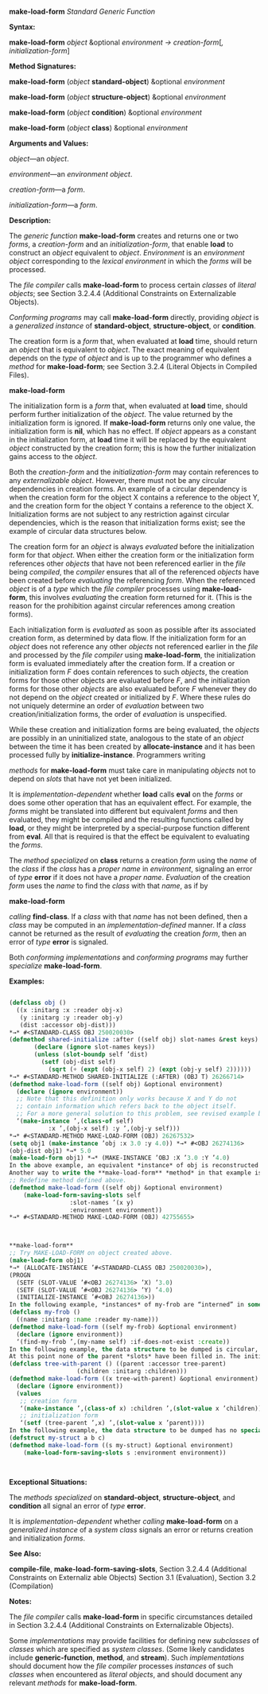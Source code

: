 **make-load-form** *Standard Generic Function* 



**Syntax:** 



**make-load-form** *object* &amp;optional *environment → creation-form*[*, initialization-form*] 



**Method Signatures:** 



**make-load-form** (*object* **standard-object**) &amp;optional *environment* 



**make-load-form** (*object* **structure-object**) &amp;optional *environment* 



**make-load-form** (*object* **condition**) &amp;optional *environment* 



**make-load-form** (*object* **class**) &amp;optional *environment* 



**Arguments and Values:** 



*object*—an *object*. 



*environment*—an *environment object*. 



*creation-form*—a *form*. 



*initialization-form*—a *form*. 



**Description:** 



The *generic function* **make-load-form** creates and returns one or two *forms*, a *creation-form* and an *initialization-form*, that enable **load** to construct an *object* equivalent to *object*. *Environment* is an *environment object* corresponding to the *lexical environment* in which the *forms* will be processed. 



The *file compiler* calls **make-load-form** to process certain *classes* of *literal objects*; see Section 3.2.4.4 (Additional Constraints on Externalizable Objects). 



*Conforming programs* may call **make-load-form** directly, providing *object* is a *generalized instance* of **standard-object**, **structure-object**, or **condition**. 



The creation form is a *form* that, when evaluated at **load** time, should return an *object* that is equivalent to *object*. The exact meaning of equivalent depends on the *type* of *object* and is up to the programmer who defines a *method* for **make-load-form**; see Section 3.2.4 (Literal Objects in Compiled Files). 







 



 



**make-load-form** 



The initialization form is a *form* that, when evaluated at **load** time, should perform further initialization of the *object*. The value returned by the initialization form is ignored. If **make-load-form** returns only one value, the initialization form is **nil**, which has no effect. If *object* appears as a constant in the initialization form, at **load** time it will be replaced by the equivalent *object* constructed by the creation form; this is how the further initialization gains access to the *object*. 



Both the *creation-form* and the *initialization-form* may contain references to any *externalizable object*. However, there must not be any circular dependencies in creation forms. An example of a circular dependency is when the creation form for the object X contains a reference to the object Y, and the creation form for the object Y contains a reference to the object X. Initialization forms are not subject to any restriction against circular dependencies, which is the reason that initialization forms exist; see the example of circular data structures below. 



The creation form for an *object* is always *evaluated* before the initialization form for that *object*. When either the creation form or the initialization form references other *objects* that have not been referenced earlier in the *file* being *compiled*, the *compiler* ensures that all of the referenced *objects* have been created before *evaluating* the referencing *form*. When the referenced *object* is of a *type* which the *file compiler* processes using **make-load-form**, this involves *evaluating* the creation form returned for it. (This is the reason for the prohibition against circular references among creation forms). 



Each initialization form is *evaluated* as soon as possible after its associated creation form, as determined by data flow. If the initialization form for an *object* does not reference any other *objects* not referenced earlier in the *file* and processed by the *file compiler* using **make-load-form**, the initialization form is evaluated immediately after the creation form. If a creation or initialization form *F* does contain references to such *objects*, the creation forms for those other objects are evaluated before *F*, and the initialization forms for those other *objects* are also evaluated before *F* whenever they do not depend on the *object* created or initialized by *F*. Where these rules do not uniquely determine an order of *evaluation* between two creation/initialization forms, the order of *evaluation* is unspecified. 



While these creation and initialization forms are being evaluated, the *objects* are possibly in an uninitialized state, analogous to the state of an *object* between the time it has been created by **allocate-instance** and it has been processed fully by **initialize-instance**. Programmers writing 



*methods* for **make-load-form** must take care in manipulating *objects* not to depend on *slots* that have not yet been initialized. 



It is *implementation-dependent* whether **load** calls **eval** on the *forms* or does some other operation that has an equivalent effect. For example, the *forms* might be translated into different but equivalent *forms* and then evaluated, they might be compiled and the resulting functions called by **load**, or they might be interpreted by a special-purpose function different from **eval**. All that is required is that the effect be equivalent to evaluating the *forms*. 



The *method specialized* on **class** returns a creation *form* using the *name* of the *class* if the *class* has a *proper name* in *environment*, signaling an error of *type* **error** if it does not have a *proper name*. *Evaluation* of the creation *form* uses the *name* to find the *class* with that *name*, as if by 







 



 



**make-load-form** 



*calling* **find-class**. If a *class* with that *name* has not been defined, then a *class* may be computed in an *implementation-defined* manner. If a *class* cannot be returned as the result of *evaluating* the creation *form*, then an error of *type* **error** is signaled. 



Both *conforming implementations* and *conforming programs* may further *specialize* **make-load-form**. 



**Examples:**
```lisp

(defclass obj () 
  ((x :initarg :x :reader obj-x) 
   (y :initarg :y :reader obj-y) 
   (dist :accessor obj-dist))) 
*→* #<STANDARD-CLASS OBJ 250020030> 
(defmethod shared-initialize :after ((self obj) slot-names &rest keys) 
	   (declare (ignore slot-names keys)) 
	   (unless (slot-boundp self ’dist) 
	     (setf (obj-dist self) 
		   (sqrt (+ (expt (obj-x self) 2) (expt (obj-y self) 2)))))) 
*→* #<STANDARD-METHOD SHARED-INITIALIZE (:AFTER) (OBJ T) 26266714> 
(defmethod make-load-form ((self obj) &optional environment) 
  (declare (ignore environment)) 
  ;; Note that this definition only works because X and Y do not 
  ;; contain information which refers back to the object itself. 
  ;; For a more general solution to this problem, see revised example below. 
  ‘(make-instance ’,(class-of self) 
		   :x ’,(obj-x self) :y ’,(obj-y self))) 
*→* #<STANDARD-METHOD MAKE-LOAD-FORM (OBJ) 26267532> 
(setq obj1 (make-instance ’obj :x 3.0 :y 4.0)) *→* #<OBJ 26274136> 
(obj-dist obj1) *→* 5.0 
(make-load-form obj1) *→* (MAKE-INSTANCE ’OBJ :X ’3.0 :Y ’4.0) 
In the above example, an equivalent *instance* of obj is reconstructed by using the values of two of its *slots*. The value of the third *slot* is derived from those two values. 
Another way to write the **make-load-form** *method* in that example is to use **make-load-form-saving-slots**. The code it generates might yield a slightly different result from the **make-load-form** *method* shown above, but the operational effect will be the same. For example: 
;; Redefine method defined above. 
(defmethod make-load-form ((self obj) &optional environment) 
    (make-load-form-saving-slots self 
				 :slot-names ’(x y) 
				 :environment environment)) 
*→* #<STANDARD-METHOD MAKE-LOAD-FORM (OBJ) 42755655> 



**make-load-form** 
;; Try MAKE-LOAD-FORM on object created above. 
(make-load-form obj1) 
*→* (ALLOCATE-INSTANCE ’#<STANDARD-CLASS OBJ 250020030>), 
(PROGN 
  (SETF (SLOT-VALUE ’#<OBJ 26274136> ’X) ’3.0) 
  (SETF (SLOT-VALUE ’#<OBJ 26274136> ’Y) ’4.0) 
  (INITIALIZE-INSTANCE ’#<OBJ 26274136>)) 
In the following example, *instances* of my-frob are “interned” in some way. An equivalent *instance* is reconstructed by using the value of the name slot as a key for searching existing *objects*. In this case the programmer has chosen to create a new *object* if no existing *object* is found; alternatively an error could have been signaled in that case. 
(defclass my-frob () 
  ((name :initarg :name :reader my-name))) 
(defmethod make-load-form ((self my-frob) &optional environment) 
  (declare (ignore environment)) 
  ‘(find-my-frob ’,(my-name self) :if-does-not-exist :create)) 
In the following example, the data structure to be dumped is circular, because each parent has a list of its children and each child has a reference back to its parent. If **make-load-form** is called on one *object* in such a structure, the creation form creates an equivalent *object* and fills in the children slot, which forces creation of equivalent *objects* for all of its children, grandchildren, etc. 
At this point none of the parent *slots* have been filled in. The initialization form fills in the parent *slot*, which forces creation of an equivalent *object* for the parent if it was not already created. Thus the entire tree is recreated at **load** time. At compile time, **make-load-form** is called once for each *object* in the tree. All of the creation forms are evaluated, in *implementation-dependent* order, and then all of the initialization forms are evaluated, also in *implementation-dependent* order. 
(defclass tree-with-parent () ((parent :accessor tree-parent) 
			       (children :initarg :children))) 
(defmethod make-load-form ((x tree-with-parent) &optional environment) 
  (declare (ignore environment)) 
  (values 
   ;; creation form 
   ‘(make-instance ’,(class-of x) :children ’,(slot-value x ’children)) 
   ;; initialization form 
   ‘(setf (tree-parent ’,x) ’,(slot-value x ’parent)))) 
In the following example, the data structure to be dumped has no special properties and an equivalent structure can be reconstructed simply by reconstructing the *slots*’ contents. 
(defstruct my-struct a b c) 
(defmethod make-load-form ((s my-struct) &optional environment) 
    (make-load-form-saving-slots s :environment environment)) 




```
**Exceptional Situations:** 



The *methods specialized* on **standard-object**, **structure-object**, and **condition** all signal an error of *type* **error**. 



It is *implementation-dependent* whether *calling* **make-load-form** on a *generalized instance* of a *system class* signals an error or returns creation and initialization *forms*. 



**See Also:** 



**compile-file**, **make-load-form-saving-slots**, Section 3.2.4.4 (Additional Constraints on Externaliz able Objects) Section 3.1 (Evaluation), Section 3.2 (Compilation) 



**Notes:** 



The *file compiler* calls **make-load-form** in specific circumstances detailed in Section 3.2.4.4 (Additional Constraints on Externalizable Objects). 



Some *implementations* may provide facilities for defining new *subclasses* of *classes* which are specified as *system classes*. (Some likely candidates include **generic-function**, **method**, and **stream**). Such *implementations* should document how the *file compiler* processes *instances* of such *classes* when encountered as *literal objects*, and should document any relevant *methods* for **make-load-form**. 



